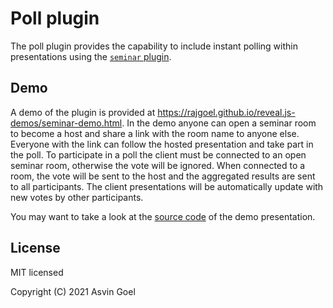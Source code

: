 # Poll plugin

The poll plugin provides the capability to include instant polling within presentations using the [`seminar` plugin](https://github.com/rajgoel/reveal.js-plugins/tree/master/seminar).

## Demo

A demo of the plugin is provided at <https://rajgoel.github.io/reveal.js-demos/seminar-demo.html>. In the demo anyone can open a seminar room to become a host and share a link with the room name to anyone else. Everyone with the link can follow the hosted presentation and take part in the poll. To participate in a poll the client must be connected to an open seminar room, otherwise the vote will be ignored. When connected to a room, the vote will be sent to the host and the aggregated results are sent to all participants. The client presentations will be automatically update with new votes by other participants.


You may want to take a look at the [source code](https://github.com/rajgoel/reveal.js-demos) of the demo presentation.


## License

MIT licensed

Copyright (C) 2021 Asvin Goel
